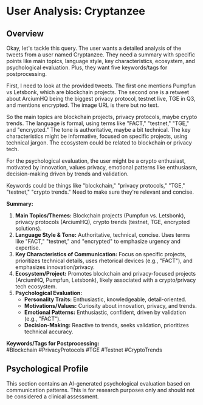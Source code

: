 # User Analysis: Cryptanzee

## Overview

<think>
Okay, let's tackle this query. The user wants a detailed analysis of the tweets from a user named Cryptanzee. They need a summary with specific points like main topics, language style, key characteristics, ecosystem, and psychological evaluation. Plus, they want five keywords/tags for postprocessing.

First, I need to look at the provided tweets. The first one mentions Pumpfun vs Letsbonk, which are blockchain projects. The second one is a retweet about ArciumHQ being the biggest privacy protocol, testnet live, TGE in Q3, and mentions encrypted. The image URL is there but no text.

So the main topics are blockchain projects, privacy protocols, maybe crypto trends. The language is formal, using terms like "FACT," "testnet," "TGE," and "encrypted." The tone is authoritative, maybe a bit technical. The key characteristics might be informative, focused on specific projects, using technical jargon. The ecosystem could be related to blockchain or privacy tech.

For the psychological evaluation, the user might be a crypto enthusiast, motivated by innovation, values privacy, emotional patterns like enthusiasm, decision-making driven by trends and validation.

Keywords could be things like "blockchain," "privacy protocols," "TGE," "testnet," "crypto trends." Need to make sure they're relevant and concise.
</think>

**Summary:**  
1. **Main Topics/Themes:** Blockchain projects (Pumpfun vs. Letsbonk), privacy protocols (ArciumHQ), crypto trends (testnet, TGE, encrypted solutions).  
2. **Language Style & Tone:** Authoritative, technical, concise. Uses terms like "FACT," "testnet," and "encrypted" to emphasize urgency and expertise.  
3. **Key Characteristics of Communication:** Focus on specific projects, prioritizes technical details, uses rhetorical devices (e.g., "FACT"), and emphasizes innovation/privacy.  
4. **Ecosystem/Project:** Promotes blockchain and privacy-focused projects (ArciumHQ, Pumpfun, Letsbonk), likely associated with a crypto/privacy tech ecosystem.  
5. **Psychological Evaluation:**  
   - **Personality Traits:** Enthusiastic, knowledgeable, detail-oriented.  
   - **Motivations/Values:** Curiosity about innovation, privacy, and trends.  
   - **Emotional Patterns:** Enthusiastic, confident, driven by validation (e.g., "FACT").  
   - **Decision-Making:** Reactive to trends, seeks validation, prioritizes technical accuracy.  

**Keywords/Tags for Postprocessing:**  
#Blockchain #PrivacyProtocols #TGE #Testnet #CryptoTrends

## Psychological Profile

This section contains an AI-generated psychological evaluation based on communication patterns. This is for research purposes only and should not be considered a clinical assessment.